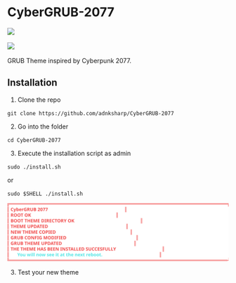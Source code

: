 # CyberGRUB-2077

![](https://i.imgur.com/EgtSwVk.png)

<a href="README-es.md">
	<img src="https://img.shields.io/badge/ESPAÑOL-white?style=for-the-badge"/>
</a>

GRUB Theme inspired by Cyberpunk 2077.

## Installation

1. Clone the repo

```shell
git clone https://github.com/adnksharp/CyberGRUB-2077
```

2. Go into the folder 

```shell
cd CyberGRUB-2077
```

3. Execute the installation script as admin

```shell
sudo ./install.sh
```

or 

```shell
sudo $SHELL ./install.sh
```

![](img/out.svg)

3. Test your new theme
